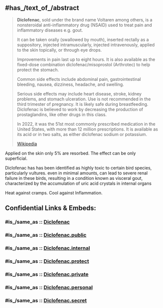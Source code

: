 ﻿---
aliases:
- Voltaren
---

## #has_/text_of_/abstract 

> **Diclofenac**, sold under the brand name Voltaren among others, 
> is a nonsteroidal anti-inflammatory drug (NSAID) used to treat pain and inflammatory diseases e.g. gout. 
> 
> It can be taken orally (swallowed by mouth), inserted rectally as a suppository, injected intramuscularly, 
> injected intravenously, applied to the skin topically, or through eye drops. 
> 
> Improvements in pain last up to eight hours. 
> It is also available as the fixed-dose combination diclofenac/misoprostol (Arthrotec) to help protect the stomach.
>
> Common side effects include abdominal pain, gastrointestinal bleeding, 
> nausea, dizziness, headache, and swelling. 
> 
> Serious side effects may include heart disease, stroke, kidney problems, and stomach ulceration. 
> Use is not recommended in the third trimester of pregnancy. 
> It is likely safe during breastfeeding. 
> Diclofenac is believed to work by decreasing the production of prostaglandins, 
> like other drugs in this class.
>
> In 2022, it was the 51st most commonly prescribed medication in the United States, 
> with more than 12 million prescriptions. 
> It is available as its acid or in two salts, as either diclofenac sodium or potassium.
>
> [Wikipedia](https://en.wikipedia.org/wiki/Diclofenac)

Applied on the skin only 5% are resorbed. 
The effect can be only superficial. 

Diclofenac has has been identified as highly toxic to certain bird species, particularly vultures.
even in minimal amounts, can lead to severe renal failure in these birds, resulting in a condition known as visceral gout, characterized by the accumulation of uric acid crystals in internal organs

Heat against cramps. 
Cool against Inflammation. 


## Confidential Links & Embeds: 

### #is_/same_as :: [Diclofenac](/_Standards/bio/Medicine/Drug/Diclofenac.md) 

### #is_/same_as :: [Diclofenac.public](/_public/bio/Medicine/Drug/Diclofenac.public.md) 

### #is_/same_as :: [Diclofenac.internal](/_internal/bio/Medicine/Drug/Diclofenac.internal.md) 

### #is_/same_as :: [Diclofenac.protect](/_protect/bio/Medicine/Drug/Diclofenac.protect.md) 

### #is_/same_as :: [Diclofenac.private](/_private/bio/Medicine/Drug/Diclofenac.private.md) 

### #is_/same_as :: [Diclofenac.personal](/_personal/bio/Medicine/Drug/Diclofenac.personal.md) 

### #is_/same_as :: [Diclofenac.secret](/_secret/bio/Medicine/Drug/Diclofenac.secret.md)

